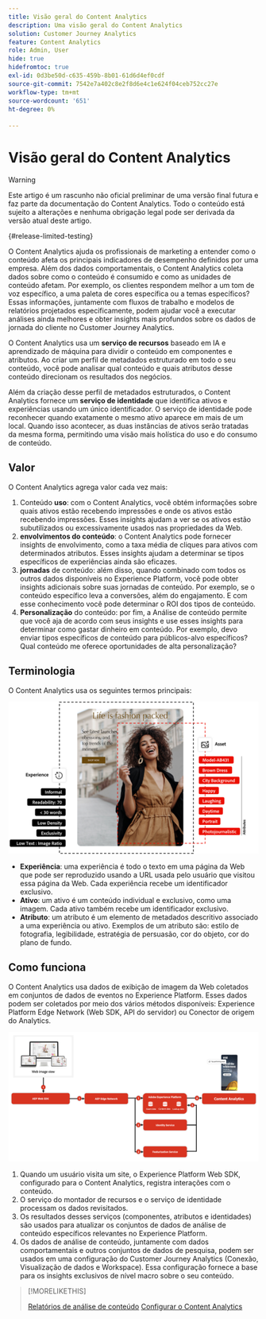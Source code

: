 ```yaml
---
title: Visão geral do Content Analytics
description: Uma visão geral do Content Analytics
solution: Customer Journey Analytics
feature: Content Analytics
role: Admin, User
hide: true
hidefromtoc: true
exl-id: 0d3be50d-c635-459b-8b01-61d6d4ef0cdf
source-git-commit: 7542e7a402c8e2f8d6e4c1e624f04ceb752cc27e
workflow-type: tm+mt
source-wordcount: '651'
ht-degree: 0%

---
```


# Visão geral do Content Analytics

<!-- 
This is a placeholder article for upcoming Content Analytics documentation. Currently used to set up contextual help entries for developer working on onboarding UI and workspace UI 
-->

>[!WARNING]
>
>Este artigo é um rascunho não oficial preliminar de uma versão final futura e faz parte da documentação do Content Analytics. Todo o conteúdo está sujeito a alterações e nenhuma obrigação legal pode ser derivada da versão atual deste artigo.
>

{#release-limited-testing}

O Content Analytics ajuda os profissionais de marketing a entender como o conteúdo afeta os principais indicadores de desempenho definidos por uma empresa. Além dos dados comportamentais, o Content Analytics coleta dados sobre como o conteúdo é consumido e como as unidades de conteúdo afetam. Por exemplo, os clientes respondem melhor a um tom de voz específico, a uma paleta de cores específica ou a temas específicos? Essas informações, juntamente com fluxos de trabalho e modelos de relatórios projetados especificamente, podem ajudar você a executar análises ainda melhores e obter insights mais profundos sobre os dados de jornada do cliente no Customer Journey Analytics.

O Content Analytics usa um **serviço de recursos** baseado em IA e aprendizado de máquina para dividir o conteúdo em componentes e atributos. Ao criar um perfil de metadados estruturado em todo o seu conteúdo, você pode analisar qual conteúdo e quais atributos desse conteúdo direcionam os resultados dos negócios.

Além da criação desse perfil de metadados estruturados, o Content Analytics fornece um **serviço de identidade** que identifica ativos e experiências usando um único identificador. O serviço de identidade pode reconhecer quando exatamente o mesmo ativo aparece em mais de um local. Quando isso acontecer, as duas instâncias de ativos serão tratadas da mesma forma, permitindo uma visão mais holística do uso e do consumo de conteúdo.

## Valor

O Content Analytics agrega valor cada vez mais:

1. Conteúdo **uso**: com o Content Analytics, você obtém informações sobre quais ativos estão recebendo impressões e onde os ativos estão recebendo impressões. Esses insights ajudam a ver se os ativos estão subutilizados ou excessivamente usados nas propriedades da Web.
1. **envolvimentos do conteúdo**: o Content Analytics pode fornecer insights de envolvimento, como a taxa média de cliques para ativos com determinados atributos. Esses insights ajudam a determinar se tipos específicos de experiências ainda são eficazes.
1. **jornadas** de conteúdo: além disso, quando combinado com todos os outros dados disponíveis no Experience Platform, você pode obter insights adicionais sobre suas jornadas de conteúdo. Por exemplo, se o conteúdo específico leva a conversões, além do engajamento. E com esse conhecimento você pode determinar o ROI dos tipos de conteúdo.
1. **Personalização** do conteúdo: por fim, a Análise de conteúdo permite que você aja de acordo com seus insights e use esses insights para determinar como gastar dinheiro em conteúdo. Por exemplo, devo enviar tipos específicos de conteúdo para públicos-alvo específicos? Qual conteúdo me oferece oportunidades de alta personalização?

## Terminologia

O Content Analytics usa os seguintes termos principais:

![Assets e experiências](/help/content-analytics/assets//content-analytics-experience-asset.png)

* **Experiência**: uma experiência é todo o texto em uma página da Web que pode ser reproduzido usando a URL usada pelo usuário que visitou essa página da Web. Cada experiência recebe um identificador exclusivo.
* **Ativo**: um ativo é um conteúdo individual e exclusivo, como uma imagem. Cada ativo também recebe um identificador exclusivo.
* **Atributo**: um atributo é um elemento de metadados descritivo associado a uma experiência ou ativo. Exemplos de um atributo são: estilo de fotografia, legibilidade, estratégia de persuasão, cor do objeto, cor do plano de fundo.

## Como funciona

O Content Analytics usa dados de exibição de imagem da Web coletados em conjuntos de dados de eventos no Experience Platform. Esses dados podem ser coletados por meio dos vários métodos disponíveis: Experience Platform Edge Network (Web SDK, API do servidor) ou Conector de origem do Analytics.

![Análise de conteúdo - Como funciona](assets/how-it-works.png)


1. Quando um usuário visita um site, o Experience Platform Web SDK, configurado para o Content Analytics, registra interações com o conteúdo.
1. O serviço do montador de recursos e o serviço de identidade processam os dados revisitados.
1. Os resultados desses serviços (componentes, atributos e identidades) são usados para atualizar os conjuntos de dados de análise de conteúdo específicos relevantes no Experience Platform.
1. Os dados de análise de conteúdo, juntamente com dados comportamentais e outros conjuntos de dados de pesquisa, podem ser usados em uma configuração do Customer Journey Analytics (Conexão, Visualização de dados e Workspace). Essa configuração fornece a base para os insights exclusivos de nível macro sobre o seu conteúdo.

>[!MORELIKETHIS]
>
>[Relatórios de análise de conteúdo](report/report.md)
>[Configurar o Content Analytics](config/configuration.md)
